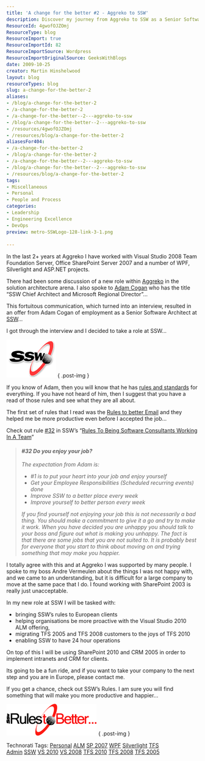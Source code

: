 ```yaml
---
title: 'A change for the better #2 - Aggreko to SSW'
description: Discover my journey from Aggreko to SSW as a Senior Software Architect, embracing change and productivity through innovative rules and practices.
ResourceId: 4gwofOJZOmj
ResourceType: blog
ResourceImport: true
ResourceImportId: 82
ResourceImportSource: Wordpress
ResourceImportOriginalSource: GeeksWithBlogs
date: 2009-10-25
creator: Martin Hinshelwood
layout: blog
resourceTypes: blog
slug: a-change-for-the-better-2
aliases:
- /blog/a-change-for-the-better-2
- /a-change-for-the-better-2
- /a-change-for-the-better--2---aggreko-to-ssw
- /blog/a-change-for-the-better--2---aggreko-to-ssw
- /resources/4gwofOJZOmj
- /resources/blog/a-change-for-the-better-2
aliasesFor404:
- /a-change-for-the-better-2
- /blog/a-change-for-the-better-2
- /a-change-for-the-better--2---aggreko-to-ssw
- /blog/a-change-for-the-better--2---aggreko-to-ssw
- /resources/blog/a-change-for-the-better-2
tags:
- Miscellaneous
- Personal
- People and Process
categories:
- Leadership
- Engineering Excellence
- DevOps
preview: metro-SSWLogo-128-link-3-1.png

---
```

In the last 2+ years at Aggreko I have worked with Visual Studio 2008 Team Foundation Server, Office SharePoint Server 2007 and a number of WPF, Silverlight and ASP.NET projects.

There had been some discussion of a new role within [Aggreko](http://bit.ly/8RqEwt) in the solution architecture arena. I also spoke to [Adam Cogan](http://bit.ly/6jCYnH) who has the title “SSW Chief Architect and Microsoft Regional Director”…

This fortuitous communication, which turned into an interview, resulted in an offer from Adam Cogan of employment as a Senior Software Architect at [SSW](http://bit.ly/5oZrwI)…

I got through the interview and I decided to take a role at SSW…

[![SSWLogo](images/Rulestobetteremployment_14DEF-SSWLogo_3-2-3.png)](http://bit.ly/5oZrwI)
{ .post-img }

If you know of Adam, then you will know that he has [rules and standards](http://bit.ly/8ao5oP) for everything. If you have not heard of him, then I suggest that you have a read of those rules and see what they are all about.

The first set of rules that I read was the [Rules to better Email](http://bit.ly/75PYS9) and they helped me be more productive even before I accepted the job…

Check out rule [#32](http://bit.ly/67SSH9) in SSW’s “[Rules To Being Software Consultants Working In A Team](http://bit.ly/67SSH9)”

> #### _#32 Do you enjoy your job?_
>
> _The expectation from Adam is:_
>
> - _#1 is to put your heart into your job and enjoy yourself_
> - _Get your Employee Responsibilities (Scheduled recurring events) done_
> - _Improve SSW to a better place every week_
> - _Improve yourself to better person every week_
>
> _If you find yourself not enjoying your job this is not necessarily a bad thing. You should make a commitment to give it a go and try to make it work. When you have decided you are unhappy you should talk to your boss and figure out what is making you unhappy. The fact is that there are some jobs that you are not suited to. It is probably best for everyone that you start to think about moving on and trying something that may make you happier._

I totally agree with this and at Aggreko I was supported by many people. I spoke to my boss Andre Vermeulen about the things I was not happy with, and we came to an understanding, but it is difficult for a large company to move at the same pace that I do. I found working with SharePoint 2003 is really just unacceptable.

In my new role at SSW I will be tasked with:

- bringing SSW’s rules to European clients
- helping organisations be more proactive with the Visual Studio 2010 ALM offering,
- migrating TFS 2005 and TFS 2008 customers to the joys of TFS 2010
- enabling SSW to have 24 hour operations

On top of this I will be using SharePoint 2010 and CRM 2005 in order to implement intranets and CRM for clients.

Its going to be a fun ride, and if you want to take your company to the next step and you are in Europe, please contact me.

If you get a chance, check out SSW’s Rules. I am sure you will find something that will make you more productive and happier…

[![RulestoBetter](images/Rulestobetteremployment_14DEF-RulestoBetter_3-1-2.gif)](http://bit.ly/8ao5oP)
{ .post-img }

Technorati Tags: [Personal](http://technorati.com/tags/Personal) [ALM](http://technorati.com/tags/ALM) [SP 2007](http://technorati.com/tags/SP+2007) [WPF](http://technorati.com/tags/WPF) [Silverlight](http://technorati.com/tags/Silverlight) [TFS Admin](http://technorati.com/tags/TFS+Admin) [SSW](http://technorati.com/tags/SSW) [VS 2010](http://technorati.com/tags/VS+2010) [VS 2008](http://technorati.com/tags/VS+2008) [TFS 2010](http://technorati.com/tags/TFS+2010) [TFS 2008](http://technorati.com/tags/TFS+2008) [TFS 2005](http://technorati.com/tags/TFS+2005)
